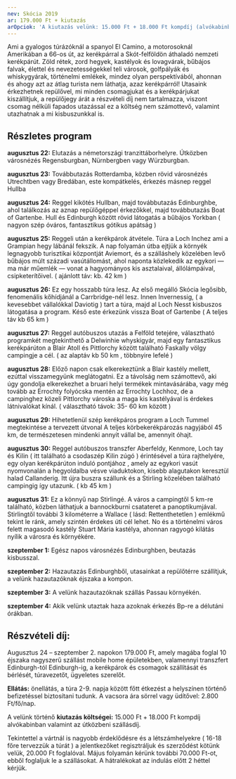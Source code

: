 ```yaml
---
nev: Skócia 2019
ar: 179.000 Ft + kiutazás
arOpciok: 'A kiutazás velünk: 15.000 Ft + 18.000 Ft kompdíj (alvókabinban) + útközbeni szállásdíj. <br> Vacsora ára sörrel vagy üdítővel: 2.800 Ft/fő/nap. '
---
```

Ami a gyalogos túrázóknál a spanyol El Camino, a motorosoknál Amerikában a 66-os út,
az kerékpárral a Skót-felföldön áthaladó nemzeti kerékpárút. Zöld rétek, zord hegyek,
kastélyok és lovagvárak, bűbájos falvak, élettel és nevezetességekkel teli városok,
golfpályák és whiskygyárak, történelmi emlékek, mindez olyan perspektívából, ahonnan
és ahogy azt az átlag turista nem láthatja, azaz kerékpárról!
Utasaink érkezhetnek repülővel, mi minden csomagjukat és a kerékpárjukat kiszállítjuk,
a repülőjegy árát a részvételi díj nem tartalmazza, viszont csomag nélküli fapados utazással
ez a költség nem számottevő, valamint utazhatnak a mi kisbuszunkkal is.


## Részletes program

**augusztus 22:** Elutazás a németországi tranzittáborhelyre. Útközben városnézés Regensburgban,
Nürnbergben vagy Würzburgban.

**augusztus 23:** Továbbutazás Rotterdamba, közben rövid városnézés Utrechtben vagy Bredában, este
kompátkelés, érkezés másnep reggel Hullba

**augusztus 24:** Reggel kikötés Hullban, majd továbbutazás Edinburghbe, ahol találkozás az aznap
repülőgéppel érkezőkkel, majd továbbutazás Boat of Gartenbe. Hull és Edinburgh között rövid
látogatás a bűbájos Yorkban ( nagyon szép óváros, fantasztikus gótikus apátság )

**augusztus 25:** Reggeli után a kerékpárok átvétele. Túra a Loch Inchez ami a Grampian hegy lábánál
fekszik. A nap folyamán útba ejtjük a környék legnagyobb turisztikai központját Aviemort, és a
szálláshely közelében levő bűbájos múlt századi vasútállomást, ahol naponta közlekedik az egykori —
ma már műemlék — vonat a hagyományos kis asztalaival, állólámpáival, csipketerítőivel. ( ajánlott táv:
kb. 42 km )

**augusztus 26:** Ez egy hosszabb túra lesz. Az első megálló Skócia legősibb, fenomenális kőhídjánál a
Carrbridge-nél lesz. Innen Invernessig, ( a kevesebbet vállalókkal Daviotig ) tart a túra, majd al Loch
Nesst kisbuszos látogatása a program. Késő este érkezünk vissza Boat of Gartenbe ( A teljes táv kb 65
km )

**augusztus 27:** Reggel autóbuszos utazás a Felföld tetejére, választható programkét megtekinthető a
Delwinhie whyskigyár, majd egy fantasztikus kerékpárúton a Blair Atoll és Pittlorchy között található
Faskally völgy campingje a cél. ( az alaptáv kb 50 km , többnyire lefelé )

**augusztus 28:** Előző napon csak elkerekeztünk a Blair kastély mellett, ezúttal visszamegyünk
meglátogatni. Ez a távolság nem számottevő, aki úgy gondolja elkerekezhet a bruari helyi termékek
mintavásárába, vagy még tovább az Errochty folyócska mentén az Errochty Lochhoz, de a campinghez
közeli Pittlorchy városka a maga kis kastélyával is érdekes látnivalókat kínál. ( választható távok: 35-
60 km között )

**augusztus 29:** Hihetetlenül szép kerékpáros program a Loch Tummel megtekintése a tervezett
útvonal A teljes körbekerékpározás nagyjából 45 km, de természetesen mindenki annyit vállal be,
amennyit óhajt.

**augusztus 30:** Reggel autóbuszos transzfer Aberfeldy, Kenmore, Loch tay és Kilin ( itt található a
csodaszép Kilin zúgó ) érintésével a túra rajthelyére, egy olyan kerékpárúton induló pontjához ,
amely az egykori vasút nyomvonalán a hegyoldalba vésve viaduktokon, kisebb alagutakon keresztül
halad Callanderig. Itt újra buszra szállunk és a Stirling közelében található campingig így utazunk. ( kb
45 km )

**augusztus 31:** Ez a könnyű nap Stirlingé. A város a campingtől 5 km-re található, közben láthatjuk a
bannockburni csatateret a panoptikumjával. Stirlingtől további 3 kilométerre a Wallace ( lásd:
Rettenthetetlen ) emlékmű tekint le ránk, amely szintén érdekes úti cél lehet. No és a történelmi
város felett magasodó kastély Stuart Mária kastélya, ahonnan ragyogó kilátás nyílik a városra és
környékére.

**szeptember 1:** Egész napos városnézés Edinburghben, beutazás kisbusszal.

**szeptember 2:** Hazautazás Edinburghből, utasainkat a repülőtérre szállítjuk, a velünk hazautazóknak
éjszaka a kompon.

**szeptember 3:** A velünk hazautazóknak szállás Passau környékén.

**szeptember 4:** Akik velünk utaztak haza azoknak érkezés Bp-re a délutáni órákban.


## Részvételi díj:

Augusztus 24 – szeptember 2. napokon 179.000 Ft, amely magába foglal 10 éjszaka
nagyszerű szállást mobile home épületekben, valamennyi transzfert Edinburgh-tól Edinburgh-ig,
a kerékpárok és csomagok szállítását és bérlését, túravezetőt, ügyeletes szerelőt.

**Ellátás:** önellátás, a túra 2-9. napja között főtt étkezést a helyszínen történő befizetéssel biztosítani
tudunk. A vacsora ára sörrel vagy üdítővel: 2.800 Ft/fő/nap.

A velünk történő **kiutazás költségei:** 15.000 Ft + 18.000 Ft kompdíj alvókabinban valamint az
útközbeni szállásdíj.

Tekintettel a vártnál is nagyobb érdeklődésre és a létszámhelyekre ( 16-18 főre tervezzük a túrát ) a
jelentkezőket regisztráljuk és szerződést kötünk velük, 20.000 Ft foglalóval. Május folyamán
kérünk további 70.000 Ft-ot, ebből foglaljuk le a szállásokat. A hátralékokat az indulás előtt 2 héttel
kérjük.

